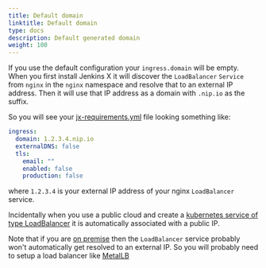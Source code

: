 ```yaml
---
title: Default domain
linktitle: Default domain
type: docs
description: Default generated domain
weight: 100
---
```


If you use the default configuration your `ingress.domain` will be empty. When you first install Jenkins X it will discover the `LoadBalancer` `Service` from `nginx` in the `nginx` namespace and resolve that to an external IP address. Then it will use that IP address as a domain with `.nip.io` as the suffix.

So you will see your [jx-requirements.yml](https://github.com/jenkins-x/jx-api/blob/master/docs/config.md#requirements) file looking something like:

```yaml
ingress:
  domain: 1.2.3.4.nip.io
  externalDNS: false
  tls:
    email: ""
    enabled: false
    production: false
```

where `1.2.3.4` is your external IP address of your nginx `LoadBalancer` service.

Incidentally when you use a public cloud and create a [kubernetes service of type LoadBalancer](https://kubernetes.io/docs/tasks/access-application-cluster/create-external-load-balancer/) it is automatically associated with a public IP.

Note that if you are [on premise](/v3/admin/platforms/on-premise/) then the `LoadBalancer` service probably won't automatically get resolved to an external IP. So you will probably need to setup a load balancer like [MetalLB](https://metallb.universe.tf/)


